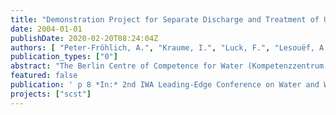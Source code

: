 ```yaml
---
title: "Demonstration Project for Separate Discharge and Treatment of Urine, Faeces and Greywater - Cost Comparison with the Conventional Wastewater System"
date: 2004-01-01
publishDate: 2020-02-20T08:24:04Z
authors: [ "Peter-Fröhlich, A.", "Kraume, I.", "Luck, F.", "Lesouëf, A.", "Oldenburg, M." ]
publication_types: ["0"]
abstract: "The Berlin Centre of Competence for Water (Kompetenzzentrum Wasser Berlin) together with its partners Berliner Wasserbetriebe and Veolia Water has started a pilot project about new sanitation concepts. In order to define the experiments for testing new, sustainable sanitation concepts a pre-study has been performed. This study included a cost comparison between two new sanitation concepts with gravity and vacuum separation toilets and the conventional system. It could be demonstrated that the new sanitation concepts may have cost advantages depending on the situation. This was a further motivation starting a pilot project near Berlin testing the above mentioned toilet systems under realistic conditions. The operation of the gravity separation toilets concept started in October 2003."
featured: false
publication: ' p 8 *In:* 2nd IWA Leading-Edge Conference on Water and Wastewater Treatment Technologies. Prague. 1. – 4.6.2004'
projects: ["scst"]
---
```


